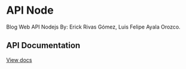 # API Node

Blog Web API Nodejs By: Erick Rivas Gómez, Luis Felipe Ayala Orozco.

## API Documentation

[View docs](https://documenter.getpostman.com/view/10306277/SzKSUfvL?version=latest)
